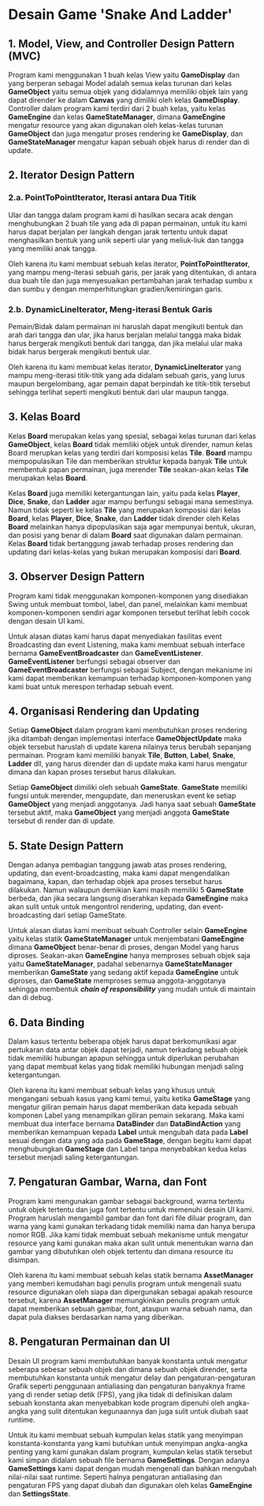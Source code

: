 # Desain Game 'Snake And Ladder'

## 1. Model, View, and Controller Design Pattern (MVC)


Program kami menggunakan 1 buah kelas View yaitu __GameDisplay__ dan yang berperan sebagai Model adalah semua kelas turunan dari kelas __GameObject__ yaitu semua objek yang didalamnya memiliki objek lain yang dapat dirender ke dalam __Canvas__ yang dimiliki oleh kelas __GameDisplay__. Controller dalam program kami terdiri dari 2 buah kelas, yaitu kelas __GameEngine__ dan kelas __GameStateManager__, dimana __GameEngine__ mengatur resource yang akan digunakan oleh kelas-kelas turunan __GameObject__ dan juga mengatur proses rendering ke __GameDisplay__, dan __GameStateManager__ mengatur kapan sebuah objek harus di render dan di update.

## 2. Iterator Design Pattern

### 2.a. PointToPointIterator, Iterasi antara Dua Titik

Ular dan tangga dalam program kami di hasilkan secara acak dengan menghubungkan 2 buah tile yang ada di papan permainan, untuk itu kami harus dapat berjalan per langkah dengan jarak tertentu untuk dapat menghasilkan bentuk yang unik seperti ular yang meliuk-liuk dan tangga yang memiliki anak tangga.

Oleh karena itu kami membuat sebuah kelas iterator, __PointToPointIterator__, yang mampu meng-iterasi sebuah garis, per jarak yang ditentukan, di antara dua buah tile dan juga menyesuaikan pertambahan jarak terhadap sumbu x dan sumbu y dengan memperhitungkan gradien/kemiringan garis.

### 2.b. DynamicLineIterator, Meng-iterasi Bentuk Garis

Pemain/Bidak dalam permainan ini haruslah dapat mengikuti bentuk dan arah dari tangga dan ular, jika harus berjalan melalui tangga maka bidak harus bergerak mengikuti bentuk dari tangga, dan jika melalui ular maka bidak harus bergerak mengikuti bentuk ular.

Oleh karena itu kami membuat kelas iterator, __DynamicLineIterator__ yang mampu meng-iterasi titik-titik yang ada didalam sebuah garis, yang lurus maupun bergelombang, agar pemain dapat berpindah ke titik-titik tersebut sehingga terlihat seperti mengikuti bentuk dari ular maupun tangga.


## 3. Kelas Board

Kelas __Board__ merupakan kelas yang spesial, sebagai kelas turunan dari kelas __GameObject__, kelas __Board__ tidak memiliki objek untuk dirender, namun kelas Board merupkan kelas yang terdiri dari komposisi kelas __Tile__. __Board__ mampu mempopulasikan Tile dan memberikan struktur kepada banyak __Tile__ untuk membentuk papan permainan, juga merender __Tile__ seakan-akan kelas __Tile__ merupakan kelas __Board__.

Kelas __Board__ juga memiliki ketergantungan lain, yaitu pada kelas __Player__, __Dice__, __Snake__, dan __Ladder__ agar mampu berfungsi sebagai mana semestinya. Namun tidak seperti ke kelas __Tile__ yang merupakan komposisi dari kelas __Board__, kelas __Player__, __Dice__, __Snake__, dan __Ladder__ tidak dirender oleh Kelas __Board__ melainkan hanya dipopulasikan saja agar mempunyai bentuk, ukuran, dan posisi yang benar di dalam __Board__ saat digunakan dalam permainan. Kelas __Board__ tidak bertanggung jawab terhadap proses rendering dan updating dari kelas-kelas yang bukan merupakan komposisi dari __Board__.

## 3. Observer Design Pattern

Program kami tidak menggunakan komponen-komponen yang disediakan Swing untuk membuat tombol, label, dan panel, melainkan kami membuat komponen-komponen sendiri agar komponen tersebut terlihat lebih cocok dengan desain UI kami.

Untuk alasan diatas kami harus dapat menyediakan fasilitas event Broadcasting dan event Listening, maka kami membuat sebuah interface bernama __GameEventBroadcaster__ dan __GameEventListener__. __GameEventListener__ berfungsi sebagai observer dan __GameEventBroadcaster__ berfungsi sebagai Subject, dengan mekanisme ini kami dapat memberikan kemampuan terhadap komponen-komponen yang kami buat untuk merespon terhadap sebuah event.

## 4. Organisasi Rendering dan Updating

Setiap __GameObject__ dalam program kami membutuhkan proses rendering jika ditambah dengan implementasi interface __GameObjectUpdate__ maka objek tersebut haruslah di update karena nilainya terus berubah sepanjang permainan. Program kami memiliki banyak __Tile__, __Button__, __Label__, __Snake__, __Ladder__ dll, yang harus dirender dan di update maka kami harus mengatur dimana dan kapan proses tersebut harus dilakukan.

Setiap __GameObject__ dimiliki oleh sebuah __GameState__. __GameState__ memiliki fungsi untuk merender, mengupdate, dan meneruskan event ke setiap __GameObject__ yang menjadi anggotanya. Jadi hanya saat sebuah __GameState__ tersebut aktif, maka __GameObject__ yang menjadi anggota __GameState__ tersebut di render dan di update.

## 5. State Design Pattern

Dengan adanya pembagian tanggung jawab atas proses rendering, updating, dan event-broadcasting, maka kami dapat mengendalikan bagaimana, kapan, dan terhadap objek apa proses tersebut harus dilakukan. Namun walaupun demikian kami masih memiliki 5 __GameState__ berbeda, dan jika secara langsung diserahkan kepada __GameEngine__ maka akan sulit untuk untuk mengontrol rendering, updating, dan event-broadcasting dari setiap GameState.

Untuk alasan diatas kami membuat sebuah Controller selain __GameEngine__ yaitu kelas statik __GameStateManager__ untuk menjembatani __GameEngine__ dimana __GameObject__ benar-benar di proses, dengan Model yang harus diproses. Seakan-akan __GameEngine__ hanya memproses sebuah objek saja yaitu __GameStateManager__, padahal sebenarnya __GameStateManager__ memberikan __GameState__ yang sedang aktif kepada __GameEngine__ untuk diproses, dan __GameState__ memproses semua anggota-anggotanya sehingga membentuk ___chain of responsibility___ yang mudah untuk di maintain dan di debug.

## 6. Data Binding

Dalam kasus tertentu beberapa objek harus dapat berkomunikasi agar pertukaran data antar objek dapat terjadi, namun terkadang sebuah objek tidak memiliki hubungan apapun sehingga untuk diperlukan perubahan yang dapat membuat kelas yang tidak memiliki hubungan menjadi saling ketergantungan.

Oleh karena itu kami membuat sebuah kelas yang khusus untuk mengangani sebuah kasus yang kami temui, yaitu ketika __GameStage__ yang mengatur giliran pemain harus dapat memberikan data kepada sebuah komponen Label yang menampilkan giliran pemain sekarang. Maka kami membuat dua interface bernama __DataBinder__ dan __DataBindAction__ yang memberikan kemampuan kepada __Label__ untuk mengubah data pada __Label__ sesuai dengan data yang ada pada __GameStage__, dengan begitu kami dapat menghubungkan __GameStage__ dan Label tanpa menyebabkan kedua kelas tersebut menjadi saling ketergantungan.

## 7. Pengaturan Gambar, Warna, dan Font

Program kami mengunakan gambar sebagai background, warna tertentu untuk objek tertentu dan juga font tertentu untuk memenuhi desain UI kami. Program haruslah mengambil gambar dan font dari file diluar program, dan warna yang kami gunakan terkadang tidak memiliki nama dan hanya berupa nomor RGB. Jika kami tidak membuat sebuah mekanisme untuk mengatur resource yang kami gunakan maka akan sulit untuk menentukan warna dan gambar yang dibutuhkan oleh objek tertentu dan dimana resource itu disimpan.

Oleh karena itu kami membuat sebuah kelas statik bernama __AssetManager__ yang memberi kemudahan bagi penulis program untuk mengenali suatu resource digunakan oleh siapa dan dipergunakan sebagai apakah resource tersebut, karena __AssetManager__ memungkinkan penulis program untuk dapat memberikan sebuah gambar, font, ataupun warna sebuah nama, dan dapat pula diakses berdasarkan nama yang diberikan.

## 8. Pengaturan Permainan dan UI

Desain UI program kami membutuhkan banyak konstanta untuk mengatur seberapa sebesar sebuah objek dan dimana sebuah objek dirender, serta membutuhkan konstanta untuk mengatur delay dan pengaturan-pengaturan Grafik seperti penggunaan antialiasing dan pengaturan banyaknya frame yang di render setiap detik (FPS), yang jika tidak di definisikan dalam sebuah konstanta akan menyebabkan kode program dipenuhi oleh angka-angka yang sulit ditentukan kegunaannya dan juga sulit untuk diubah saat runtime.

Untuk itu kami membuat sebuah kumpulan kelas statik yang menyimpan konstanta-konstanta yang kami butuhkan untuk menyimpan angka-angka penting yang kami gunakan dalam program, kumpulan kelas statik tersebut kami simpan didalam sebuah file bernama __GameSettings__. Dengan adanya __GameSettings__ kami dapat dengan mudah mengenali dan bahkan mengubah nilai-nilai saat runtime. Seperti halnya pengaturan antialiasing dan pengaturan FPS yang dapat diubah dan digunakan oleh kelas __GameEngine__ dan __SettingsState__.
